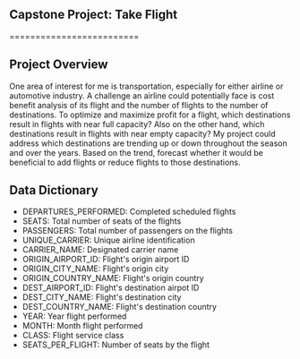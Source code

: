 ## Capstone Project: Take Flight
=========================

## Project Overview
One area of interest for me is transportation, especially for either airline or automotive industry. A challenge an airline could potentially face is cost benefit analysis of its flight and the number of flights to the number of destinations. To optimize and maximize profit for a flight, which destinations result in flights with near full capacity? Also on the other hand, which destinations result in flights with near empty capacity? My project could address which destinations are trending up or down throughout the season and over the years. Based on the trend, forecast whether it would be beneficial to add flights or reduce flights to those destinations.

## Data Dictionary
* DEPARTURES_PERFORMED: Completed scheduled flights
* SEATS: Total number of seats of the flights
* PASSENGERS: Total number of passengers on the flights
* UNIQUE_CARRIER: Unique airline identification
* CARRIER_NAME: Designated carrier name
* ORIGIN_AIRPORT_ID: Flight's origin airport ID
* ORIGIN_CITY_NAME: Flight's origin city
* ORIGIN_COUNTRY_NAME: Flight's origin country
* DEST_AIRPORT_ID: Flight's destination airpot ID
* DEST_CITY_NAME: Flight's destination city
* DEST_COUNTRY_NAME: Flight's destination country
* YEAR: Year flight performed
* MONTH: Month flight performed
* CLASS: Flight service class
* SEATS_PER_FLIGHT: Number of seats by the flight